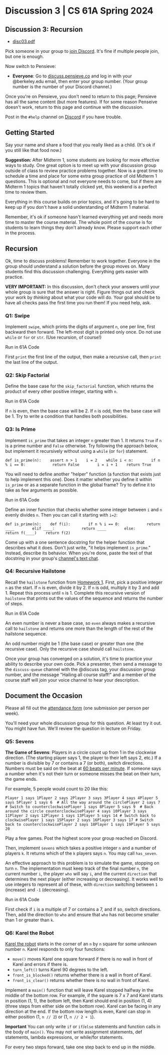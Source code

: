 Discussion 3 | CS 61A Spring 2024
=================================

Discussion 3: Recursion[​](https://www.learncs.site/docs/curriculum-resource/cs61a/dis/disc03#discussion-3-recursion "Direct link to Discussion 3: Recursion")
--------------------------------------------------------------------------------------------------------------------------------------------------------------

*   [disc03.pdf](https://www.learncs.site/assets/files/disc03-53861a636dd8c09aa90c785940541179.pdf)

Pick someone in your group to [join Discord](https://cs61a.org/articles/discord). It's fine if multiple people join, but one is enough.

Now switch to Pensieve:

*   **Everyone**: Go to [discuss.pensieve.co](http://discuss.pensieve.co/) and log in with your @berkeley.edu email, then enter your group number. (Your group number is the number of your Discord channel.)

Once you're on Pensieve, you don't need to return to this page; Pensieve has all the same content (but more features). If for some reason Penseive doesn't work, return to this page and continue with the discussion.

Post in the `#help` channel on [Discord](https://cs61a.org/articles/discord/) if you have trouble.

Getting Started[​](https://www.learncs.site/docs/curriculum-resource/cs61a/dis/disc03#getting-started "Direct link to Getting Started")
---------------------------------------------------------------------------------------------------------------------------------------

Say your name and share a food that you really liked as a child. (It's ok if you still like that food now.)

**Suggestion:** After Midterm 1, some students are looking for more effective ways to study. One great option is to meet up with your discussion group outside of class to review practice problems together. Now is a great time to schedule a time and place for some extra group practice of old Midterm 1 questions. This is optional and not everyone needs to come, but if there are Midterm 1 topics that haven't totally clicked yet, this weekend is a perfect time to review them.

Everything in this course builds on prior topics, and it's going to be hard to keep up if you don't have a solid understanding of Midterm 1 material.

Remember, it's ok if someone hasn't learned everything yet and needs more time to master the course material. The whole point of the course is for students to learn things they don't already know. Please support each other in the process.

Recursion[​](https://www.learncs.site/docs/curriculum-resource/cs61a/dis/disc03#recursion "Direct link to Recursion")
---------------------------------------------------------------------------------------------------------------------

Ok, time to discuss problems! Remember to work together. Everyone in the group should understand a solution before the group moves on. Many students find this discussion challenging. Everything gets easier with practice.

**VERY IMPORTANT:** In this discussion, don't check your answers until your whole group is sure that the answer is right. Figure things out and check your work by _thinking_ about what your code will do. Your goal should be to have all checks pass the first time you run them! If you need help, ask.

### Q1: Swipe[​](https://www.learncs.site/docs/curriculum-resource/cs61a/dis/disc03#q1-swipe "Direct link to Q1: Swipe")

Implement `swipe`, which prints the digits of argument `n`, one per line, first backward then forward. The left-most digit is printed only once. Do not use `while` or `for` or `str`. (Use recursion, of course!)

Run in 61A Code

First `print` the first line of the output, then make a recursive call, then `print` the last line of the output.

### Q2: Skip Factorial[​](https://www.learncs.site/docs/curriculum-resource/cs61a/dis/disc03#q2-skip-factorial "Direct link to Q2: Skip Factorial")

Define the base case for the `skip_factorial` function, which returns the product of every other positive integer, starting with `n`.

Run in 61A Code

If `n` is even, then the base case will be 2. If `n` is odd, then the base case will be 1. Try to write a condition that handles both possibilities.

### Q3: Is Prime[​](https://www.learncs.site/docs/curriculum-resource/cs61a/dis/disc03#q3-is-prime "Direct link to Q3: Is Prime")

Implement `is_prime` that takes an integer `n` greater than 1. It returns `True` if `n` is a prime number and `False` otherwise. Try following the approach below, but implement it recursively without using a `while` (or `for`) statement.

    def is_prime(n):    assert n > 1    i = 2    while i < n:        if n % i == 0:            return False        i = i + 1    return True

You will need to define another "helper" function (a function that exists just to help implement this one). Does it matter whether you define it within `is_prime` or as a separate function in the global frame? Try to define it to take as few arguments as possible.

Run in 61A Code

Define an inner function that checks whether some integer between `i` and `n` evenly divides `n`. Then you can call it starting with `i=2`:

    def is_prime(n):    def f(i):        if n % i == 0:            return ____        elif ____:            return ____        else:            return f(____)    return f(2)

Come up with a one sentence docstring for the helper function that describes what it does. Don't just write, "it helps implement `is_prime`." Instead, describe its behavior. When you're done, paste the text of that docstring in your group's [channel's text chat](https://support.discord.com/hc/en-us/articles/4412085582359-Text-Channels-Text-Chat-In-Voice-Channels#h_01FMJT412WBX1MR4HDYNR8E95X).

### Q4: Recursive Hailstone[​](https://www.learncs.site/docs/curriculum-resource/cs61a/dis/disc03#q4-recursive-hailstone "Direct link to Q4: Recursive Hailstone")

Recall the `hailstone` function from [Homework 1](https://cs61a.org/hw/hw01/). First, pick a positive integer `n` as the start. If `n` is even, divide it by 2. If `n` is odd, multiply it by 3 and add 1. Repeat this process until `n` is 1. Complete this recursive version of `hailstone` that prints out the values of the sequence and returns the number of steps.

Run in 61A Code

An even number is never a base case, so `even` always makes a recursive call to `hailstone` and returns one more than the length of the rest of the hailstone sequence.

An odd number might be 1 (the base case) or greater than one (the recursive case). Only the recursive case should call `hailstone`.

Once your group has converged on a solution, it's time to practice your ability to describe your own code. Pick a presenter, then send a message to the `discuss-queue` channel with the @discuss tag, your discussion group number, and the message "Hailing all course staff!" and a member of the course staff will join your voice channel to hear your description.

Document the Occasion[​](https://www.learncs.site/docs/curriculum-resource/cs61a/dis/disc03#document-the-occasion "Direct link to Document the Occasion")
---------------------------------------------------------------------------------------------------------------------------------------------------------

Please all fill out the [attendance form](https://docs.google.com/forms/d/e/1FAIpQLSeqlK8l6WkScGr-RHR-kM4p5bnR9cllYrG95fDqPJspSlll7A/viewform) (one submission per person per week).

You'll need your whole discussion group for this question. At least try it out. You might have fun. We'll review the question in lecture on Friday.

### Q5: Sevens[​](https://www.learncs.site/docs/curriculum-resource/cs61a/dis/disc03#q5-sevens "Direct link to Q5: Sevens")

**The Game of Sevens**: Players in a circle count up from 1 in the clockwise direction. (The starting player says 1, the player to their left says 2, etc.) If a number is divisible by 7 or contains a 7 (or both), switch directions. Numbers must be said on the beat at [60 beats per minute](https://www.youtube.com/watch?v=ymJIXzvDvj4). If someone says a number when it's not their turn or someone misses the beat on their turn, the game ends.

For example, 5 people would count to 20 like this:

    Player 1 says 1Player 2 says 2Player 3 says 3Player 4 says 4Player 5 says 5Player 1 says 6  # All the way around the circlePlayer 2 says 7  # Switch to counterclockwisePlayer 1 says 8Player 5 says 9  # Back around the circle counterclockwisePlayer 4 says 10Player 3 says 11Player 2 says 12Player 1 says 13Player 5 says 14 # Switch back to clockwisePlayer 1 says 15Player 2 says 16Player 3 says 17 # Switch back to counterclockwisePlayer 2 says 18Player 1 says 19Player 5 says 20

Play a few games. Post the highest score your group reached on Discord.

Then, implement `sevens` which takes a positive integer `n` and a number of players `k`. It returns which of the `k` players says `n`. You may call `has_seven`.

An effective approach to this problem is to simulate the game, stopping on turn `n`. The implementation must keep track of the final number `n`, the current number `i`, the player `who` will say `i`, and the current `direction` that determines the next player (either increasing or decreasing). It works well to use integers to represent all of these, with `direction` switching between `1` (increase) and `-1` (decreasing).

Run in 61A Code

First check if `i` is a multiple of 7 or contains a 7, and if so, switch directions. Then, add the direction to `who` and ensure that `who` has not become smaller than 1 or greater than `k`.

### Q6: Karel the Robot[​](https://www.learncs.site/docs/curriculum-resource/cs61a/dis/disc03#q6-karel-the-robot "Direct link to Q6: Karel the Robot")

[Karel the robot](https://compedu.stanford.edu/karel-reader/docs/python/en/chapter1.html) starts in the corner of an `n` by `n` square for some unknown number `n`. Karel responds to only four functions:

*   `move()` moves Karel one square forward if there is no wall in front of Karel and errors if there is.
*   `turn_left()` turns Karel 90 degrees to the left.
*   `front_is_blocked()` returns whether there is a wall in front of Karel.
*   `front_is_clear()` returns whether there is no wall in front of Karel.

Implement a `main()` function that will leave Karel stopped halfway in the middle of the bottom row. For example, if the square is 7 x 7 and Karel starts in position (1, 1), the bottom left, then Karel should end in position (1, 4) (three steps from either side on the bottom row). Karel can be facing in any direction at the end. If the bottom row length is even, Karel can stop in either position (1, `n // 2`) or (1, `n // 2 + 1`).

**Important** You can only write `if` or `if`/`else` statements and function calls in the body of `main()`. You may not write assignment statements, def statements, lambda expressions, or while/for statements.

For every two steps forward, take one step back to end up in the middle.